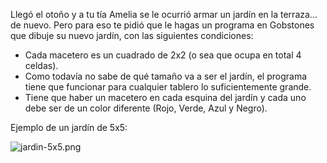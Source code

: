 Llegó el otoño y a tu tía Amelia se le ocurrió armar un jardín en la terraza... de nuevo. Pero para eso te pidió que le hagas un programa en Gobstones que
dibuje su nuevo jardín, con las siguientes condiciones:

- Cada macetero es un cuadrado de 2x2 (o sea que ocupa en total 4 celdas).
- Como todavía no sabe de qué tamaño va a ser el jardín, el programa tiene que funcionar para cualquier tablero lo suficientemente grande.
- Tiene que haber un macetero en cada esquina del jardín y cada uno
debe ser de un color diferente (Rojo, Verde, Azul y Negro).

Ejemplo de un jardín de 5x5:

![jardin-5x5.png](https://raw.githubusercontent.com/sagrado-corazon-alcal/mumuki-guia-fundamentos-practica-procedimientos/master/images/jardin-5x5.png)

